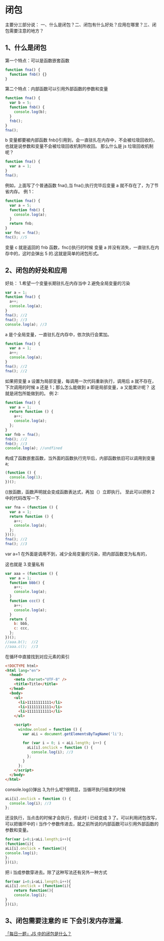 # 闭包

主要分三部分说：
一、什么是闭包？二、闭包有什么好处？应用在哪里？三、闭包需要注意的地方？

## 1、什么是闭包

第一个特点：可以是函数嵌套函数

```javascript
function fna() {
  function fnb() {}
}
```

<!--more-->

第二个特点：内部函数可以引用外部函数的参数和变量

```javascript
function fna() {
  var b = 5;
  function fnb() {
    console.log(b);
  }
  fnb();
}
fna();
```

b 变量都要被内部函数 fnb()引用到，会一直驻扎在内存中，不会被垃圾回收的，也就是说参数和变量不会被垃圾回收机制所收回。
那么什么是 js 垃圾回收机制呢？

```javascript
function fna() {
  var a = 1;
}
fna();
```

例如，上面写了个普通函数 fna(),当 fna();执行完毕后变量 a 就不存在了，为了节省内存。
例 1：

```javascript
function fna() {
  var a = 5;
  function fnb() {
    console.log(a);
  }
  return fnb;
}
var fnc = fna();
fnc(); //5
```

变量 c 就是返回的 fnb 函数，fnc()执行的时候 变量 a 并没有消失，一直驻扎在内存中的，这时会弹出 5 的.这就是简单的闭包形式。

## 2、闭包的好处和应用

好处： 1.希望一个变量长期驻扎在内存当中 2.避免全局变量的污染

```javascript
var a = 1;
function fna() {
  a++;
  console.log(a);
}
fna(); //2
fna(); //3
console.log(a); //3
```

a 是个全局变量，一直驻扎在内存中，依次执行会累加。

```javascript
function fna() {
  var a = 1;
  a++;
  console.log(a);
}
fna(); //2
fna(); //2
```

如果把变量 a 设置为局部变量，每调用一次代码重新执行，调用后 a 就不存在，下次调用的时候 a 还是 1；那么怎么能做到 a 即是局部变量，a 又能累计呢？
这就是闭包所能做到的。
例 2:

```javascript
function fna() {
  var a = 1;
  return function () {
    a++;
    console.log(a);
  };
}
var fnb = fna();
fnb(); //2
fnb(); //3
console.log(a); //undfined
```

构成了函数嵌套函数，当外面的函数执行完毕后，内部函数依旧可以调用到变量 a;

```javascript
(function () {
  console.log(1);
})();
```

()放函数，函数声明就会变成函数表达式，再加（）立即执行。
至此可以把例 2 中的代码改写一下.

```javascript
var fna = (function () {
  var a = 1;
  return function () {
    a++;
    console.log(a);
  };
})();
fna(); //2
fna(); //3
```

var a=1 在外面是调用不到，减少全局变量的污染，把内部函数变为私有的，

这也就是 3.变量私有

```javascript
var aaa = (function () {
  var a = 1;
  function bbb() {
    a++;
    console.log(a);
  }
  function ccc() {
    a++;
    console.log(a);
  }
  return {
    b: bbb,
    c: ccc,
  };
})();
//aaa.b();  //2
//aaa.c();  //3
```

在循环中直接找到对应元素的索引

```html
<!DOCTYPE html>
<html lang="en">
  <head>
    <meta charset="UTF-8" />
    <title>Title</title>
  </head>
  <body>
    <ul>
      <li>11111111111</li>
      <li>11111111111</li>
      <li>11111111111</li>
    </ul>

    <script>
      window.onload = function () {
        var aLi = document.getElementsByTagName('li');

        for (var i = 0; i < aLi.length; i++) {
          aLi[i].onclick = function () {
            console.log(i); //3
          };
        }
      };
    </script>
  </body>
</html>
```

console.log(i)弹出 3,为什么呢?很明显，当循环执行结束的时候

```javascript
aLi[i].onclick = function () {
  console.log(i); //3
};
```

还没执行，当点击的时候才会执行，但此时 i 已经变成 3 了。可以利用闭包改写，可以把循环中的 i 当作个参数传进去，就之前所说的内部函数可以引用外部函数的参数和变量。

```javascript
for(var i=0;i<aLi.length;i++){
(function(i){
aLi[i].onclick = function(){
console.log(i);
};
})(i);
```

把 i 当成参数穿进去。除了这种写法还有另外一种方式

```javascript
for(var i=0;i<aLi.length;i++){
aLi[i].onclick = (function(i){
    return function(){
    console.log(i);
}
})(i);
```

## 3、闭包需要注意的 IE 下会引发内存泄漏.

[「每日一题」JS 中的闭包是什么？](https://zhuanlan.zhihu.com/p/22486908)

